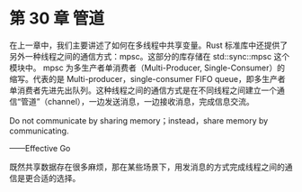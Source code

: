 # 第 30 章 管道

在上一章中，我们主要讲述了如何在多线程中共享变量。Rust 标准库中还提供了另外一种线程之间的通信方式：mpsc。这部分的库存储在 std::sync::mpsc 这个模块中。
mpsc 为多生产者单消费者（Multi-Producer, Single-Consumer）的缩写。代表的是 Multi-producer，single-consumer FIFO queue，即多生产者单消费者先进先出队列。这种线程之间的通信方式是在不同线程之间建立一个通信“管道”（channel），一边发送消息，一边接收消息，完成信息交流。

Do not communicate by sharing memory；instead，share memory by communicating.

——Effective Go

既然共享数据存在很多麻烦，那在某些场景下，用发消息的方式完成线程之间的通信是更合适的选择。
